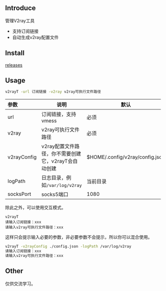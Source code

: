 ## Introduce

管理V2ray工具

- 支持订阅链接
- 自动生成v2ray配置文件

## Install

[releases](https://github.com/vczyh/v2rayT/releases)

## Usage

```bash
v2rayT -url 订阅链接 -v2ray v2ray可执行文件路径
```

| 参数        | 说明                                                | 默认                            |
| :---------- | --------------------------------------------------- | ------------------------------- |
| url         | 订阅链接，支持vmess                                 | 必须                            |
| v2ray       | v2ray可执行文件路径                                 | 必须                            |
| v2rayConfig | v2ray配置文件路径，你不需要创建它，v2rayT会自动创建 | $HOME/.config/v2ray/config.json |
| logPath     | 日志目录，例如`/var/log/v2ray`                      | 当前目录                        |
| socksPort   | socks5端口                                          | 1080                            |

除此之外，可以使用交互模式。

```shell
v2rayT
请输入订阅链接：xxx
请输入v2ray可执行文件路径：xxx
```

这样只会提示输入必要的参数，非必要参数不会提示，所以你可以混合使用。

```bash
v2rayT -v2rayConfig ./config.json -logPath /var/log/v2ray
请输入订阅链接：xxx
请输入v2ray可执行文件路径：xxx
```

## Other

仅供交流学习。